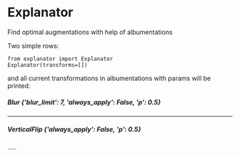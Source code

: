 # Explanator

Find optimal augmentations with help of albumentations

Two simple rows:

```
from explanator import Explanator
Explanator(transforms=[])
```

and all current transformations in albumentations with params will be printed:

##### Blur {'blur_limit': 7, 'always_apply': False, 'p': 0.5}

------------------------------------

##### VerticalFlip {'always_apply': False, 'p': 0.5}

.....

